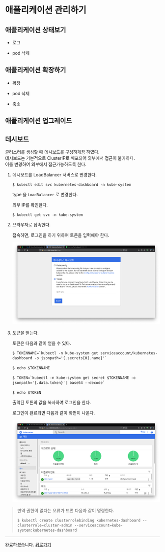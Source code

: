 # 애플리케이션 관리하기


## 애플리케이션 상태보기
- 로그

- pod 삭제

## 애플리케이션 확장하기

- 확장

- pod 삭제

- 축소


## 애플리케이션 업그레이드



## 데시보드
클러스터를 생성할 때 데시보드를 구성하게끔 하였다.  
데시보드는 기본적으로 ClusterIP로 배포되어 외부에서 접근이 불가하다.  
이를 변경하여 외부에서 접근가능하도록 한다.

1. 데시보드를 LoadBalancer 서버스로 변경한다.

    ~~~
    $ kubectl edit svc kubernetes-dashboard -n kube-system
    ~~~
    type 을 `LoadBalancer` 로 변경한다.

    외부 IP를 확인한다.

    ~~~
    $ kubectl get svc -n kube-system
    ~~~



1. 브라우저로 접속한다. 
 
    접속하면, 로그인을 하기 위하여 토큰을 입력해야 한다.
    
    ![](images/dashboard1.png)

1. 토큰을 얻는다.

    토큰은 다음과 같이 얻을 수 있다. 

    ~~~
    $ TOKENNAME=`kubectl -n kube-system get serviceaccount/kubernetes-dashboard -o jsonpath='{.secrets[0].name}'`

    $ echo $TOKENNAME

    $ TOKEN=`kubectl -n kube-system get secret $TOKENNAME -o jsonpath='{.data.token}'| base64 --decode`

    $ echo $TOKEN
    ~~~

    출력된 토튼의 값을 복사하여 로그인을 한다.

    로그인이 완료되면 다음과 같이 화면이 나온다. 
    
    ![](images/dashboard2.png)

>    만약 권한이 없다는 오류가 뜨면 다음과 같이 명령한다.
>
>    ~~~
>    $ kubectl create clusterrolebinding kubernetes-dashboard --clusterrole=cluster-admin --serviceaccount=kube-system:kubernetes-dashboard
>    ~~~



---
완료하셨습니다. <a href="javascript:history.back();">뒤로가기</a>
